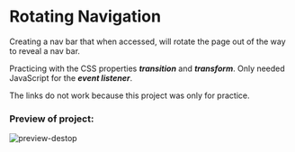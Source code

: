 # Rotating Navigation

Creating a nav bar that when accessed, will rotate the page out of the way to reveal a nav bar. 

Practicing with the CSS properties ***transition*** and ***transform***. Only needed JavaScript for the ***event listener***. 

The links do not work because this project was only for practice. 

### Preview of project:

![preview-destop](https://github.com/paulcostanza/Rotating-Navigation/blob/main/web%20app%20demos/Rotating%20Nav%20Video%20One.gif)
